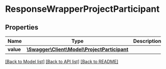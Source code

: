 # ResponseWrapperProjectParticipant

## Properties
Name | Type | Description | Notes
------------ | ------------- | ------------- | -------------
**value** | [**\Swagger\Client\Model\ProjectParticipant**](ProjectParticipant.md) |  | [optional] 

[[Back to Model list]](../README.md#documentation-for-models) [[Back to API list]](../README.md#documentation-for-api-endpoints) [[Back to README]](../README.md)


